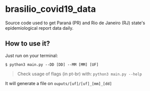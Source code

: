 # brasilio_covid19_data
Source code used to get Paraná (PR) and Rio de Janeiro (RJ) state's epidemiological report data daily.

## How to use it?

Just run on your terminal:

```
$ python3 main.py --DD [DD] --MM [MM] [UF]
```

> Check usage of flags (in pt-br) with: `python3 main.py --help`

It will generate a file on `ouputs/[uf]/[uf]_[mm]_[dd]`